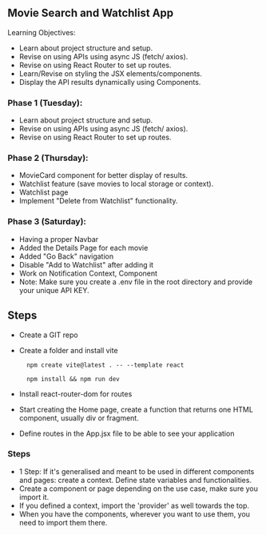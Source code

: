 ## Movie Search and Watchlist App
Learning Objectives:

- Learn about project structure and setup.
- Revise on using APIs using async JS (fetch/ axios).
- Revise on using React Router to set up routes.
- Learn/Revise on styling the JSX elements/components.
- Display the API results dynamically using Components.

### Phase 1 (Tuesday):
- Learn about project structure and setup.
- Revise on using APIs using async JS (fetch/ axios).
- Revise on using React Router to set up routes.

### Phase 2 (Thursday):
- MovieCard component for better display of results.
- Watchlist feature (save movies to local storage or context).
- Watchlist page
- Implement "Delete from Watchlist" functionality.


### Phase 3 (Saturday):
- Having a proper Navbar
- Added the Details Page for each movie
- Added "Go Back" navigation
- Disable "Add to Watchlist" after adding it
- Work on Notification Context, Component
- Note: Make sure you create a .env file in the root directory and provide your unique API KEY.


## Steps

- Create a GIT repo
- Create a folder and install vite

        npm create vite@latest . -- --template react

        npm install && npm run dev

- Install react-router-dom for routes
- Start creating the Home page, create a function that returns one HTML component, usually div or fragment.
- Define routes in the App.jsx file to be able to see your application

### Steps
- 1 Step: If it's generalised and meant to be used in different components and pages: create a context. Define state variables and functionalities.
- Create a component or page depending on the use case, make sure you import it.
- If you defined a context, import the 'provider' as well towards the top.
- When you have the components, wherever you want to use them, you need to import them there.


